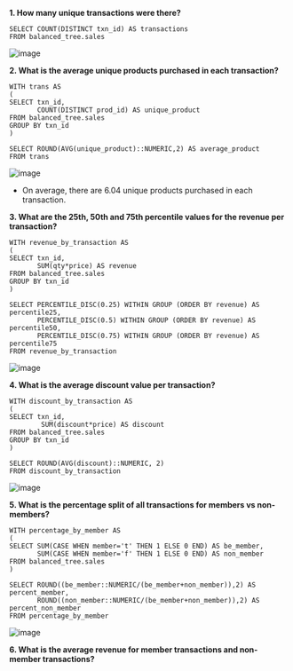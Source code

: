 __1. How many unique transactions were there?__
```
SELECT COUNT(DISTINCT txn_id) AS transactions
FROM balanced_tree.sales 
```
![image](https://user-images.githubusercontent.com/89729029/136971796-4c42ab73-d77d-41f3-bc33-38c5ccdbd3c2.png)

__2. What is the average unique products purchased in each transaction?__
```
WITH trans AS 
(
SELECT txn_id, 
       COUNT(DISTINCT prod_id) AS unique_product
FROM balanced_tree.sales
GROUP BY txn_id
)

SELECT ROUND(AVG(unique_product)::NUMERIC,2) AS average_product
FROM trans
```
![image](https://user-images.githubusercontent.com/89729029/136972435-cfd8ad16-d09a-45cd-9f27-bc44baca352b.png)

- On average, there are 6.04 unique products purchased in each transaction.

__3. What are the 25th, 50th and 75th percentile values for the revenue per transaction?__
```
WITH revenue_by_transaction AS
(
SELECT txn_id, 
       SUM(qty*price) AS revenue
FROM balanced_tree.sales
GROUP BY txn_id
)

SELECT PERCENTILE_DISC(0.25) WITHIN GROUP (ORDER BY revenue) AS percentile25, 
       PERCENTILE_DISC(0.5) WITHIN GROUP (ORDER BY revenue) AS percentile50, 
       PERCENTILE_DISC(0.75) WITHIN GROUP (ORDER BY revenue) AS percentile75
FROM revenue_by_transaction
```
![image](https://user-images.githubusercontent.com/89729029/136973899-e3e31234-314a-43e6-87d6-96577cb98366.png)

__4. What is the average discount value per transaction?__
```
WITH discount_by_transaction AS
(
SELECT txn_id, 
        SUM(discount*price) AS discount
FROM balanced_tree.sales
GROUP BY txn_id
)

SELECT ROUND(AVG(discount)::NUMERIC, 2)
FROM discount_by_transaction
```
![image](https://user-images.githubusercontent.com/89729029/136974507-3ded6feb-5043-477d-9586-68092f2aada7.png)

__5. What is the percentage split of all transactions for members vs non-members?__
```
WITH percentage_by_member AS
(
SELECT SUM(CASE WHEN member='t' THEN 1 ELSE 0 END) AS be_member, 
       SUM(CASE WHEN member='f' THEN 1 ELSE 0 END) AS non_member
FROM balanced_tree.sales
)

SELECT ROUND((be_member::NUMERIC/(be_member+non_member)),2) AS percent_member, 
       ROUND((non_member::NUMERIC/(be_member+non_member)),2) AS percent_non_member
FROM percentage_by_member
```
![image](https://user-images.githubusercontent.com/89729029/136976902-01a45903-ceaf-4fd7-b937-1d7d0dd041d7.png)

__6. What is the average revenue for member transactions and non-member transactions?__

